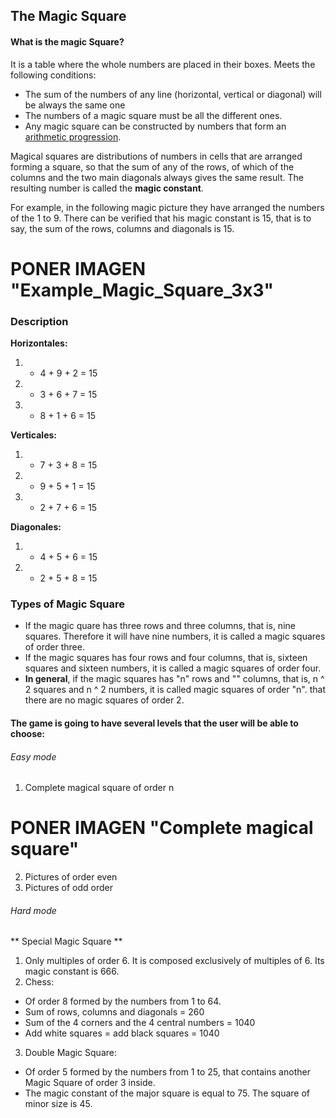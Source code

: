 ## The Magic Square

#### What is the magic Square?

 It is a table where the whole numbers are placed in their boxes.
 Meets the following conditions:
- The sum of the numbers of any line (horizontal, vertical or diagonal) will be always the same one
- The numbers of a magic square must be all the different ones.
- Any magic square can be constructed by numbers that form an [arithmetic progression](https://en.wikipedia.org/wiki/Arithmetic_progression).


Magical squares are distributions of numbers in cells that are arranged forming a square, so that the sum of any of the rows, of which of the columns and the two main diagonals always gives the same result. The resulting number is called the **magic constant**.

For example, in the following magic picture they have arranged the numbers of the 1 to 9. There can be verified that his magic constant is 15, that is to say, the sum of the rows, columns and diagonals is 15.

# PONER IMAGEN   "Example_Magic_Square_3x3"

### Description
**Horizontales:**
1.	- 4 + 9 + 2 = 15
2.	- 3 + 6 + 7 = 15
3.	- 8 + 1 + 6 = 15

**Verticales:**
1.	- 7 + 3 + 8 = 15
2.	- 9 + 5 + 1 = 15
3.	- 2 + 7 + 6 = 15

**Diagonales:**
1.	- 4 + 5 + 6 = 15
2.	- 2 + 5 + 8 = 15


### Types of Magic Square

- If the magic quare has three rows and three columns, that is, nine squares. Therefore it will have nine numbers, it is called a magic squares of order three.
- If the magic squares has four rows and four columns, that is, sixteen squares and sixteen numbers, it is called a magic squares of order four.
- **In general**, if the magic squares has "n" rows and "" columns, that is, n ^ 2 squares and n ^ 2 numbers, it is called magic squares of order "n".
that there are no magic squares of order 2.

#### The game is going to have several levels that the user will be able to choose:
###### Easy mode
1. Complete magical square of order n

# PONER IMAGEN "Complete magical square"
2. Pictures of order even
3. Pictures of odd order

###### Hard mode
** Special Magic Square **
1. Only multiples of order 6. It is composed exclusively of multiples of 6. Its magic constant is 666.
2. Chess:
  - Of order 8 formed by the numbers from 1 to 64.
  - Sum of rows, columns and diagonals = 260
  - Sum of the 4 corners and the 4 central numbers = 1040
  - Add white squares = add black squares = 1040
3. Double Magic Square:
- Of order 5 formed by the numbers from 1 to 25, that contains another Magic Square of order 3 inside.
- The magic constant of the major square is equal to 75. The square of minor size is 45.
